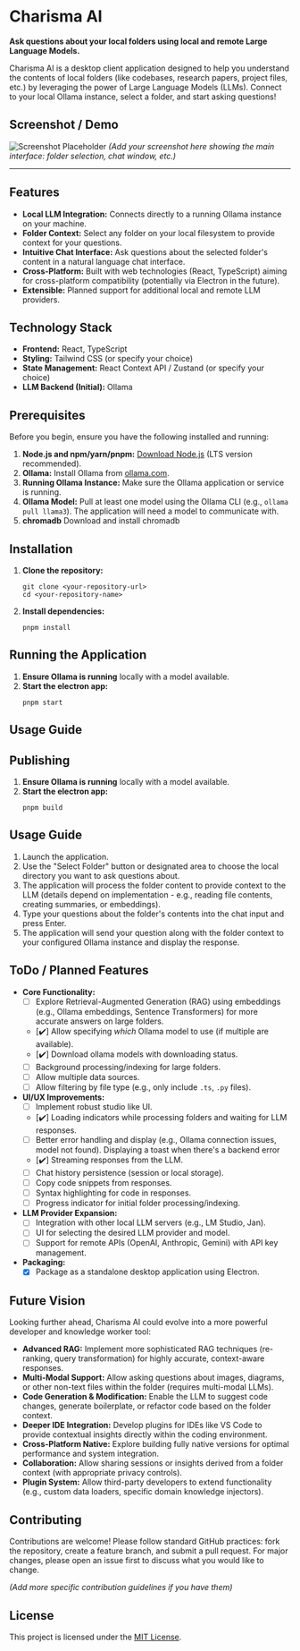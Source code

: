 # Charisma AI

**Ask questions about your local folders using local and remote Large Language Models.**

Charisma AI is a desktop client application designed to help you understand the contents of local folders (like codebases, research papers, project files, etc.) by leveraging the power of Large Language Models (LLMs). Connect to your local Ollama instance, select a folder, and start asking questions!

<!-- Add a compelling screenshot or GIF of the application in action -->
## Screenshot / Demo

![Screenshot Placeholder](placeholder.png) <!-- Replace placeholder.png with the actual path/URL -->
*(Add your screenshot here showing the main interface: folder selection, chat window, etc.)*

---

## Features

*   **Local LLM Integration:** Connects directly to a running Ollama instance on your machine.
*   **Folder Context:** Select any folder on your local filesystem to provide context for your questions.
*   **Intuitive Chat Interface:** Ask questions about the selected folder's content in a natural language chat interface.
*   **Cross-Platform:** Built with web technologies (React, TypeScript) aiming for cross-platform compatibility (potentially via Electron in the future).
*   **Extensible:** Planned support for additional local and remote LLM providers.

## Technology Stack

*   **Frontend:** React, TypeScript
*   **Styling:** Tailwind CSS (or specify your choice)
*   **State Management:** React Context API / Zustand (or specify your choice)
*   **LLM Backend (Initial):** Ollama

## Prerequisites

Before you begin, ensure you have the following installed and running:

1.  **Node.js and npm/yarn/pnpm:** [Download Node.js](https://nodejs.org/) (LTS version recommended).
2.  **Ollama:** Install Ollama from [ollama.com](https://ollama.com/).
3.  **Running Ollama Instance:** Make sure the Ollama application or service is running.
4.  **Ollama Model:** Pull at least one model using the Ollama CLI (e.g., `ollama pull llama3`). The application will need a model to communicate with.
5. **chromadb** Download and install chromadb

## Installation

1.  **Clone the repository:**
    ```
    git clone <your-repository-url>
    cd <your-repository-name>
    ```
2.  **Install dependencies:**
    ```
    pnpm install
    ```

## Running the Application

1.  **Ensure Ollama is running** locally with a model available.
2.  **Start the electron app:**
    ```
    pnpm start
    ```
## Usage Guide

## Publishing

1.  **Ensure Ollama is running** locally with a model available.
2.  **Start the electron app:**
    ```
    pnpm build
    ```
## Usage Guide

1.  Launch the application.
2.  Use the "Select Folder" button or designated area to choose the local directory you want to ask questions about.
3.  The application will process the folder content to provide context to the LLM (details depend on implementation - e.g., reading file contents, creating summaries, or embeddings).
4.  Type your questions about the folder's contents into the chat input and press Enter.
5.  The application will send your question along with the folder context to your configured Ollama instance and display the response.

## ToDo / Planned Features

*   **Core Functionality:**
    *   [ ] Explore Retrieval-Augmented Generation (RAG) using embeddings (e.g., Ollama embeddings, Sentence Transformers) for more accurate answers on large folders.
    *   [✔️] Allow specifying *which* Ollama model to use (if multiple are available).
    *   [✔️] Download ollama models with downloading status.
    *   [ ] Background processing/indexing for large folders.
    *   [ ] Allow multiple data sources.
    *   [ ] Allow filtering by file type (e.g., only include `.ts`, `.py` files).
*   **UI/UX Improvements:**
    *   [ ] Implement robust studio like UI.
    *   [✔️] Loading indicators while processing folders and waiting for LLM responses.
    *   [ ] Better error handling and display (e.g., Ollama connection issues, model not found). Displaying a toast when there's a backend error
    *   [✔️] Streaming responses from the LLM.
    *   [ ] Chat history persistence (session or local storage).
    *   [ ] Copy code snippets from responses.
    *   [ ] Syntax highlighting for code in responses.
    *   [ ] Progress indicator for initial folder processing/indexing.
*   **LLM Provider Expansion:**
    *   [ ] Integration with other local LLM servers (e.g., LM Studio, Jan).
    *   [ ] UI for selecting the desired LLM provider and model.
    *   [ ] Support for remote APIs (OpenAI, Anthropic, Gemini) with API key management.
*   **Packaging:**
    *   [x] Package as a standalone desktop application using Electron.

## Future Vision

Looking further ahead, Charisma AI could evolve into a more powerful developer and knowledge worker tool:

*   **Advanced RAG:** Implement more sophisticated RAG techniques (re-ranking, query transformation) for highly accurate, context-aware responses.
*   **Multi-Modal Support:** Allow asking questions about images, diagrams, or other non-text files within the folder (requires multi-modal LLMs).
*   **Code Generation & Modification:** Enable the LLM to suggest code changes, generate boilerplate, or refactor code based on the folder context.
*   **Deeper IDE Integration:** Develop plugins for IDEs like VS Code to provide contextual insights directly within the coding environment.
*   **Cross-Platform Native:** Explore building fully native versions for optimal performance and system integration.
*   **Collaboration:** Allow sharing sessions or insights derived from a folder context (with appropriate privacy controls).
*   **Plugin System:** Allow third-party developers to extend functionality (e.g., custom data loaders, specific domain knowledge injectors).

## Contributing

Contributions are welcome! Please follow standard GitHub practices: fork the repository, create a feature branch, and submit a pull request. For major changes, please open an issue first to discuss what you would like to change.

*(Add more specific contribution guidelines if you have them)*

## License

This project is licensed under the [MIT License](LICENSE).
